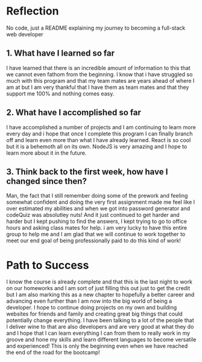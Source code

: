 # Reflection
No code, just a README explaining my journey to becoming a full-stack web developer

## 1. What have I learned so far
I have learned that there is an incredible amount of information to this that we cannot even fathom from the beginning. I know that i have struggled so much with this program and that my team mates are years ahead of where I am at but I am very thankful that I have them as team mates and that they support me 100% and nothing comes easy.

## 2. What have I accomplished so far
I have accomplished a number of projects and I am continuing to learn more every day and i hope that once I complete this program I can finally branch off and learn even more than what I have already learned. React is so cool but it is a behemoth all on its own. NodeJS is very amazing and I hope to learn more about it in the future. 

## 3. Think back to the first week, how have I changed since then?
Man, the fact that I still remember doing some of the prework and feeling somewhat confident and doing the very first assignment made me feel like I over estimated my abilities and when we got into password generator and codeQuiz was absolutley nuts! And it just continued to get harder and harder but I kept pushing to find the answers, I kept trying to go to office hours and asking class mates for help. i am very lucky to have this entire group to help me and I am glad that we will continue to work together to meet our end goal of being professionally paid to do this kind of work!

# Path to Success
I know the course is already complete and that this is the last night to work on our homeworks and I am sort of just filling this out just to get the credit but I am also marking this as a new chapter to hopefully a better career and advancing even further than I am now into the big world of being a developer. I hope to continue doing projects on my own and building websites for friends and family and creating great big things that could potentially change everything. I have been talking to a lot of the people that I deliver wine to that are also developers and are very good at what they do and I hope that I can learn everything I can from them to really work in my groove and hone my skills and learn different languages to become versatile and experienced! This is only the beginning even when we have reached the end of the road for the bootcamp! 